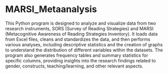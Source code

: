 # MARSI_Metaanalysis
This Python program is designed to analyze and visualize data from two research instruments, SORS (Survey of Reading Strategies) and MARSI (Metacognitive Awareness of Reading Strategies Inventory). It loads data from Excel files, cleans and standardizes the data, and then performs various analyses, including descriptive statistics and the creation of graphs to understand the distribution of different variables within the datasets. The program also generates frequency tables and summary statistics for specific columns, providing insights into the research findings related to gender, constructs, teaching/learning, and other relevant aspects.
